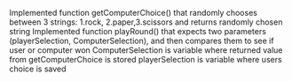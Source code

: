 Implemented function getComputerChoice() that randomly chooses between 3 strings: 1.rock, 2.paper,3.scissors and returns randomly chosen string
Implemented function playRound() that expects two parameters (playerSelection, ComputerSelection), and then compares them to see if user or computer won
    ComputerSelection is variable where returned value from getComputerChoice is stored 
    playerSelection is variable where users choice is saved 